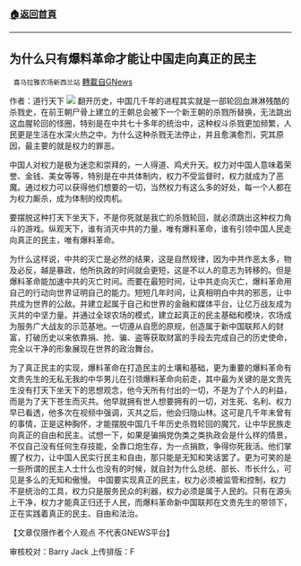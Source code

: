 ###  [:house:返回首頁](https://github.com/ourhimalayas/txt)
---


## 为什么只有爆料革命才能让中国走向真正的民主
` 喜马拉雅农场新西兰站` [轉載自GNews](https://gnews.org/zh-hans/1608363/)

作者：道行天下
![](https://assets.gnews.org/wp-content/uploads/2021/10/下载-1-1.jpeg)
翻开历史，中国几千年的进程其实就是一部轮回血淋淋残酷的杀戮史，在前王朝尸骨上建立的王朝总会被下一个新王朝的杀戮所替换，无法跳出这血腥轮回的怪圈，特别是在中共七十多年的统治中，这种权斗杀戮更加频繁，人民更是生活在水深火热之中。为什么这种杀戮无法停止，并且愈演愈烈，究其原因，最主要的就是权力的罪恶。

中国人对权力是极为迷恋和崇拜的，一人得道、鸡犬升天。权力对中国人意味着荣誉、金钱、美女等等，特别是在中共体制内，权力不受监督时，权力就成为了恶魔。通过权力可以获得他们想要的一切，当然权力有这么多的好处，每一个人都在为权力厮杀，成为体制的绞肉机。

要摆脱这种打天下坐天下，不是你死就是我亡的杀戮轮回，就必须跳出这种权力角斗的游戏。纵观天下，谁有消灭中共的力量，唯有爆料革命，谁有引领中国人民走向真正的民主，唯有爆料革命。

为什么这样说，中共的灭亡是必然的结果，这是自然规律，因为中共作恶太多，物及必反，越是暴政，他所执政的时间就会更短，这是不以人的意志为转移的。但是爆料革命能加速中共的灭亡时间。而要在最短时间，让中共走向灭亡，爆料革命用自己的行动向世界证明自己的能力。短短几年时间，让真相明白中共的邪恶，让中共成为世界的公敌。并建立起属于自己和世界的金融和媒体平台，让亿万战友成为灭共的中坚力量。并通过全球农场的模式，建立起真正的民主基础和模块，农场成为服务广大战友的示范基地。一切遵从自愿的原规，创造属于新中国联邦人的财富，打破历史以来依靠捐、抢、骗、盗等获取财富的手段去完成自己的历史使命，完全以干净的形象展现在世界的政治舞台。

为了真正民主的实现，爆料革命在打造民主的土壤和基础，更为重要的爆料革命有文贵先生的无私无我的中华男儿在引领爆料革命向前走，其中最为关键的是文贵先生没有打天下坐天下的思想观念，他今天所有付出的一切，不是为了个人的利益，而是为了天下苍生而灭共。他早就拥有世人想要拥有的一切，对生死、名利、权力早已看透，他多次在视频中强调，灭共之后，他会归隐山林。这可是几千年未曾有的事情，正是这种胸怀，才能摆脱中国几千年历史杀戮轮回的魔咒，让中华民族走向真正的自由和民主。试想一下，如果是骗捐党伪类之类执政会是什么样的情景，不仅自己没有任何生存技能，全靠口炮生存，为一点捐款，争得你死我活。他们掌握了权力，让中国人民实行民主和自由，那只能是无知和笑话罢了。更为可笑的是一些所谓的民主人士什么也没有的时候，就自封为什么总统、部长、市长什么，可见是多么的无知和傲慢。  中国要实现真正的民主，权力必须被监管和控制，权力不是统治的工具，权力只是服务民众的利器，权力必须是属于人民的。只有在源头上干净，权力才能真正归还于人民，而爆料革命新中国联邦在文贵先生的带领下，正在实践着真正的民主、自由和法治。

【文章仅限作者个人观点 不代表GNEWS平台】

审核校对：Barry Jack
上传排版：F
